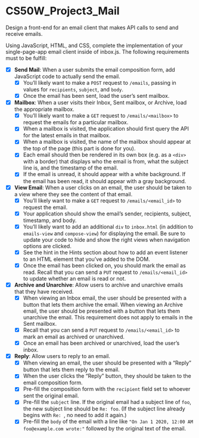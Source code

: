 
# CS50W_Project3_Mail

Design a front-end for an email client that makes API calls to send and receive emails.

Using JavaScript, HTML, and CSS, complete the implementation of your single-page-app email client inside of inbox.js. The following requirements must to be fulfill:
- [x] **Send Mail**: When a user submits the email composition form, add JavaScript code to actually send the email.
	- [x] You’ll likely want to make a `POST` request to `/emails`, passing in values for `recipients`, `subject`, and `body`.
    - [x] Once the email has been sent, load the user’s sent mailbox.
- [x] **Mailbox**: When a user visits their Inbox, Sent mailbox, or Archive, load the appropriate mailbox.
	- [x] You’ll likely want to make a `GET` request to `/emails/<mailbox>` to request the emails for a particular mailbox.
    - [x] When a mailbox is visited, the application should first query the API for the latest emails in that mailbox.
    - [x] When a mailbox is visited, the name of the mailbox should appear at the top of the page (this part is done for you).
    - [x] Each email should then be rendered in its own box (e.g. as a `<div>` with a border) that displays who the email is from, what the subject line is, and the timestamp of the email.
    - [x] If the email is unread, it should appear with a white background. If the email has been read, it should appear with a gray background.
- [x] **View Email**: When a user clicks on an email, the user should be taken to a view where they see the content of that email.
	- [x] You’ll likely want to make a `GET` request to `/emails/<email_id>` to request the email.
    - [x] Your application should show the email’s sender, recipients, subject, timestamp, and body.
    - [x] You’ll likely want to add an additional `div` to `inbox.html` (in addition to `emails-view` and `compose-view`) for displaying the email. Be sure to update your code to hide and show the right views when navigation options are clicked.
    - [x] See the hint in the Hints section about how to add an event listener to an HTML element that you’ve added to the DOM.
    - [x] Once the email has been clicked on, you should mark the email as read. Recall that you can send a `PUT` request to `/emails/<email_id>` to update whether an email is read or not.
- [x] **Archive and Unarchive**: Allow users to archive and unarchive emails that they have received.
	- [x] When viewing an Inbox email, the user should be presented with a button that lets them archive the email. When viewing an Archive email, the user should be presented with a button that lets them unarchive the email. This requirement does not apply to emails in the Sent mailbox.
    - [x] Recall that you can send a `PUT` request to `/emails/<email_id>` to mark an email as archived or unarchived.
    - [x] Once an email has been archived or unarchived, load the user’s inbox.
- [x] **Reply**: Allow users to reply to an email.
	- [x] When viewing an email, the user should be presented with a “Reply” button that lets them reply to the email.
    - [x] When the user clicks the “Reply” button, they should be taken to the email composition form.
    - [x] Pre-fill the composition form with the `recipient` field set to whoever sent the original email.
    - [x] Pre-fill the `subject` line. If the original email had a subject line of `foo`, the new subject line should be `Re: foo`. (If the subject line already begins with `Re: `, no need to add it again.)
    - [x] Pre-fill the `body` of the email with a line like `"On Jan 1 2020, 12:00 AM foo@example.com wrote:"` followed by the original text of the email.

